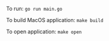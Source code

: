 To run:
`go run main.go`

To build MacOS application:
`make build`

To open application:
`make open`
